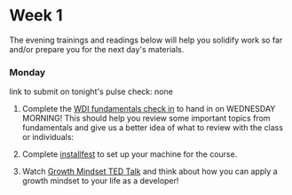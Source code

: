 # Week 1

The evening trainings and readings below will help you solidify work so far and/or prepare you for the next day's materials.





### Monday

link to submit on tonight's pulse check: none

1. Complete the [WDI fundamentals check in](https://docs.google.com/document/d/1stI0UU1osRPgaZnvhcwNDlJMEGe4cn5vlEfzcGjXTgE/edit?usp=sharing) to hand in on WEDNESDAY MORNING! This should help you review some important topics from fundamentals and give us a better idea of what to review with the class or individuals:

2. Complete [installfest](https://github.com/sf-wdi-37/installfest) to set up your machine for the course.

3. Watch [Growth Mindset TED Talk](https://www.youtube.com/watch?v=pN34FNbOKXc) and think about how you can apply a growth mindset to your life as a developer!

<!--
### Tuesday

link to submit on pulse check: none


### Wednesday

link to submit on pulse check: none


### Thursday

link to submit on pulse check: none


### Weekend

link to submit on pulse check: none


-->
